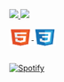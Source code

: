 <div>
  <a href="https://github.com/Miopiaa">
  <img height="180em" src="https://github-readme-stats.vercel.app/api?username=Miopiaa&show_icons=true&theme=dark&include_all_commits=true&count_private=true"/>
  <img height="180em" src="https://github-readme-stats.vercel.app/api/top-langs/?username=Miopiaa&layout=compact&langs_count=7&theme=dark"/>
</div>

<div style="display: inline_block"><br>
  <img align="center" alt="Rafa-HTML" height="30" width="40" src="https://raw.githubusercontent.com/devicons/devicon/master/icons/html5/html5-original.svg">
  <img align="center" alt="Rafa-CSS" height="30" width="40" src="https://raw.githubusercontent.com/devicons/devicon/master/icons/css3/css3-original.svg">
</div>

 <br> 
  
 [![Spotify](https://github-readme-remake.vercel.app/api/spotify)](https://open.spotify.com/user/31ubwgs77iyl5fltqwjzjf46soza)
<br/>
